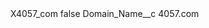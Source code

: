 <?xml version="1.0" encoding="UTF-8"?>
<CustomMetadata xmlns="http://soap.sforce.com/2006/04/metadata" xmlns:xsi="http://www.w3.org/2001/XMLSchema-instance" xmlns:xsd="http://www.w3.org/2001/XMLSchema">
    <label>X4057_com</label>
    <protected>false</protected>
    <values>
        <field>Domain_Name__c</field>
        <value xsi:type="xsd:string">4057.com</value>
    </values>
</CustomMetadata>
